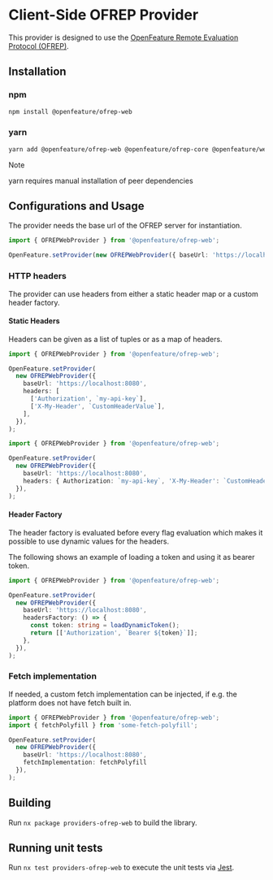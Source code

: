 # Client-Side OFREP Provider

This provider is designed to use the [OpenFeature Remote Evaluation Protocol (OFREP)](https://openfeature.dev/specification/appendix-c).

## Installation

### npm

```sh
npm install @openfeature/ofrep-web
```

### yarn

```sh
yarn add @openfeature/ofrep-web @openfeature/ofrep-core @openfeature/web-sdk
```

> [!NOTE]
> yarn requires manual installation of peer dependencies

## Configurations and Usage

The provider needs the base url of the OFREP server for instantiation.

```ts
import { OFREPWebProvider } from '@openfeature/ofrep-web';

OpenFeature.setProvider(new OFREPWebProvider({ baseUrl: 'https://localhost:8080', pollingInterval: 60000 }));
```

### HTTP headers

The provider can use headers from either a static header map or a custom header factory.

#### Static Headers

Headers can be given as a list of tuples or as a map of headers.

```ts
import { OFREPWebProvider } from '@openfeature/ofrep-web';

OpenFeature.setProvider(
  new OFREPWebProvider({
    baseUrl: 'https://localhost:8080',
    headers: [
      ['Authorization', `my-api-key`],
      ['X-My-Header', `CustomHeaderValue`],
    ],
  }),
);
```

```ts
import { OFREPWebProvider } from '@openfeature/ofrep-web';

OpenFeature.setProvider(
  new OFREPWebProvider({
    baseUrl: 'https://localhost:8080',
    headers: { Authorization: `my-api-key`, 'X-My-Header': `CustomHeaderValue` },
  }),
);
```

#### Header Factory

The header factory is evaluated before every flag evaluation which makes it possible to use dynamic values for the headers.

The following shows an example of loading a token and using it as bearer token.

```ts
import { OFREPWebProvider } from '@openfeature/ofrep-web';

OpenFeature.setProvider(
  new OFREPWebProvider({
    baseUrl: 'https://localhost:8080',
    headersFactory: () => {
      const token: string = loadDynamicToken();
      return [['Authorization', `Bearer ${token}`]];
    },
  }),
);
```

### Fetch implementation

If needed, a custom fetch implementation can be injected, if e.g. the platform does not have fetch built in.

```ts
import { OFREPWebProvider } from '@openfeature/ofrep-web';
import { fetchPolyfill } from 'some-fetch-polyfill';

OpenFeature.setProvider(
  new OFREPWebProvider({
    baseUrl: 'https://localhost:8080',
    fetchImplementation: fetchPolyfill
  }),
);
```

## Building

Run `nx package providers-ofrep-web` to build the library.

## Running unit tests

Run `nx test providers-ofrep-web` to execute the unit tests via [Jest](https://jestjs.io).
